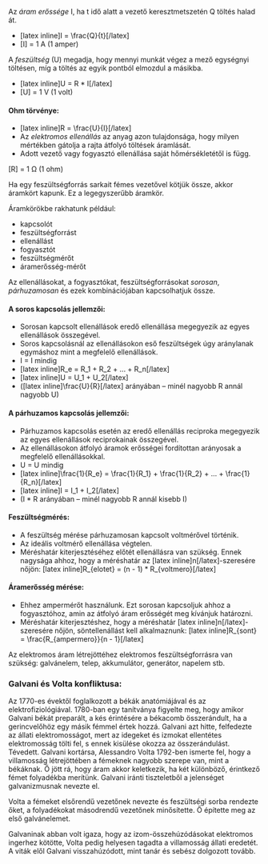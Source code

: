 Az *áram erőssége* I, ha t idő alatt a vezető keresztmetszetén Q töltés halad át.
 - [latex inline]I = \frac{Q}{t}[/latex]
 - [I] = 1 A (1 amper)

A *feszültség* (U) megadja, hogy mennyi munkát végez a mező egységnyi töltésen, míg a töltés az egyik pontból elmozdul a másikba.
 - [latex inline]U = R * I[/latex]
 - [U] = 1 V (1 volt)

#### Ohm törvénye:
 - [latex inline]R = \frac{U}{I}[/latex]
 - Az *elektromos ellenállás* az anyag azon tulajdonsága, hogy milyen mértékben gátolja a rajta átfolyó töltések áramlását.
 - Adott vezető vagy fogyasztó ellenállása saját hőmérsékletétől is függ.

[R] = 1 Ω (1 ohm)

Ha egy feszültségforrás sarkait fémes vezetővel kötjük össze, akkor áramkört kapunk. Ez a legegyszerűbb áramkör.

Áramkörökbe rakhatunk például:
 - kapcsolót
 - feszültségforrást
 - ellenállást
 - fogyasztót
 - feszültségmérőt
 - áramerősség-mérőt

Az ellenállásokat, a fogyasztókat, feszültségforrásokat *sorosan*, *párhuzamosan* és ezek kombinációjában kapcsolhatjuk össze.

#### A soros kapcsolás jellemzői:
 - Sorosan kapcsolt ellenállások eredő ellenállása megegyezik az egyes ellenállások összegével.
 - Soros kapcsolásnál az ellenállásokon eső feszültségek úgy aránylanak egymáshoz mint a megfelelő ellenállások.
 - I = I mindig
 - [latex inline]R_e = R_1 + R_2 + ... + R_n[/latex]
 - [latex inline]U = U_1 + U_2[/latex]
 - ([latex inline]\frac{U}{R}[/latex] arányában – minél nagyobb R annál nagyobb U)

#### A párhuzamos kapcsolás jellemzői:
 - Párhuzamos kapcsolás esetén az eredő ellenállás reciproka megegyezik az egyes ellenállások reciprokainak összegével.
 - Az ellenállásokon átfolyó áramok erősségei fordítottan arányosak a megfelelő ellenállásokkal.
 - U = U mindig
 - [latex inline]\frac{1}{R_e} = \frac{1}{R_1} + \frac{1}{R_2} + ... + \frac{1}{R_n}[/latex]
 - [latex inline]I = I_1 + I_2[/latex]
 - (I * R arányában – minél nagyobb R annál kisebb I)

#### Feszültségmérés:
 - A feszültség mérése párhuzamosan kapcsolt voltmérővel történik.
 - Az ideális voltmérő ellenállása végtelen.
 - Méréshatár kiterjesztéséhez előtét ellenállásra van szükség. Ennek nagysága ahhoz, hogy a méréshatár az [latex inline]n[/latex]-szeresére nőjön: [latex inline]R_{elotet} = (n - 1) * R_{voltmero}[/latex]

#### Áramerősség mérése:
 - Ehhez ampermérőt használunk. Ezt sorosan kapcsoljuk ahhoz a fogyasztóhoz, amin az átfolyó áram erősségét meg kívánjuk határozni.
 - Méréshatár kiterjesztéshez, hogy a méréshatár [latex inline]n[/latex]-szeresére nőjön, söntellenállást kell alkalmaznunk: [latex inline]R_{sont} = \frac{R_{ampermero}}{n - 1}[/latex]

Az elektromos áram létrejöttéhez elektromos feszültségforrásra van szükség: galvánelem, telep, akkumulátor, generátor, napelem stb.

### Galvani és Volta konfliktusa:
Az 1770-es évektől foglalkozott a békák anatómiájával és az elektrofiziológiával. 1780-ban egy tanítványa figyelte meg, hogy amikor Galvani békát preparált, a kés érintésére a békacomb összerándult, ha a gerincvelőhöz egy másik fémmel értek hozzá. Galvani azt hitte, felfedezte az állati elektromosságot, mert az idegeket és izmokat ellentétes elektromosság tölti fel, s ennek kisülése okozza az összerándulást. Tévedett. Galvani kortársa, Alessandro Volta 1792-ben ismerte fel, hogy a villamosság létrejöttében a fémeknek nagyobb szerepe van, mint a békáknak. Ő jött rá, hogy áram akkor keletkezik, ha két különböző, érintkező fémet folyadékba merítünk. Galvani iránti tiszteletből a jelenséget galvanizmusnak nevezte el.

Volta a fémeket elsőrendű vezetőnek nevezte és feszültségi sorba rendezte őket, a folyadékokat másodrendű vezetőnek minősítette. Ő építette meg az első galvánelemet.

Galvaninak abban volt igaza, hogy az izom-összehúzódásokat elektromos ingerhez kötötte, Volta pedig helyesen tagadta a villamosság állati eredetét. A viták elől Galvani visszahúzódott, mint tanár és sebész dolgozott tovább.
